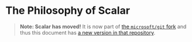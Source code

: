 The Philosophy of Scalar
========================

> **Note: Scalar has moved!** It is now part of [the `microsoft/git` fork][microsoft-git]
> and thus this document has [a new version in that repository][git-philosophy].

[microsoft-git]: https://github.com/microsoft/git
[git-philosophy]: https://github.com/microsoft/git/blob/HEAD/contrib/scalar/docs/philosophy.md
